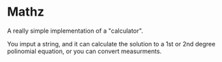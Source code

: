 # Mathz
A really simple implementation of a "calculator".

You imput a string, and it can calculate the solution to a 1st or 2nd degree polinomial equation,
or you can convert measurments.
